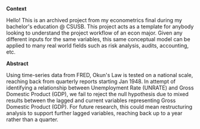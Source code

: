 **Context**

Hello! This is an archived project from my econometrics final during my bachelor's education @ CSUSB. This project acts as a template for anybody looking to understand the project workflow of an econ major. Given any different inputs for the same variables, this same conceptual model can be applied to many real world fields such as risk analysis, audits, accounting, etc.

**Abstract**

Using time-series data from FRED, Okun's Law is tested on a national scale, reaching back from quarterly reports starting Jan 1948. In attempt of identifying a relationship between Unemployment Rate (UNRATE) and Gross Domestic Product (GDP), we fail to reject the null hypothesis due to mixed results between the lagged and current variables representing Gross Domestic Product (GDP). For future research, this could mean restructuring analysis to support further lagged variables, reaching back up to a year rather than a quarter.
